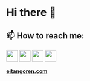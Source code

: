 # Hi there 👋
## 📫 How to reach me: 

<a href="https://www.facebook.com/eitan.goren/" target="_blank"> <img src="https://lh3.googleusercontent.com/proxy/T0ggDGn3ke5KHwyjgTxb4dKA9FopruqtChYFu6O1HK2xuZCqDTyNwHsF9veg0BXUxPP8PuU9jT-QW3cmAmmaFYNulBRBv5acMzDpkm39Z0HBgPt2SE1HXobB_aT3H7CSIQ-VHNch_cboc3PgXlqF96rMB5RLKDxhw7p-JdM" width="30" height="30"></img></a>
<a href="https://www.linkedin.com/in/eitan-goren/"><img src="https://upload.wikimedia.org/wikipedia/commons/thumb/c/c9/Linkedin.svg/1200px-Linkedin.svg.png" width="30" height="30"></img></a>
<a href="https://www.instagram.com/eitan.2020/"><img src="https://pngimage.net/wp-content/uploads/2019/05/logo-ig-hitam-png-4.png" width="30" height="30"></img></a>
<a href="https://twitter.com/Eitan_Goren"><img src="https://4-tell.com/wp-content/uploads/2017/06/Twitter-logo-1.jpg" width="30" height="30"></img></a>

<a href="https://www.eitangoren.com"> <strong> eitangoren.com </strong> </a>
